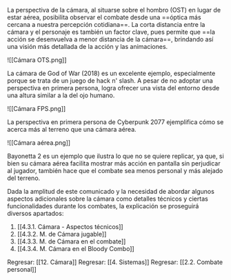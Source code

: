 
La perspectiva de la cámara, al situarse sobre el hombro (OST) en lugar de estar aérea, posibilita observar el combate desde una ==óptica más cercana a nuestra percepción cotidiana==. La corta distancia entre la cámara y el personaje es también un factor clave, pues permite que ==la acción se desenvuelva a menor distancia de la cámara==, brindando así una visión más detallada de la acción y las animaciones.

![[Cámara OTS.png]]

La cámara de God of War (2018) es un excelente ejemplo, especialmente porque se trata de un juego de hack n' slash. A pesar de no adoptar una perspectiva en primera persona, logra ofrecer una vista del entorno desde una altura similar a la del ojo humano.

![[Cámara FPS.png]]

La perspectiva en primera persona de Cyberpunk 2077 ejemplifica cómo se acerca más al terreno que una cámara aérea.

![[Cámara aérea.png]]

Bayonetta 2 es un ejemplo que ilustra lo que no se quiere replicar, ya que, si bien su cámara aérea facilita mostrar más acción en pantalla sin perjudicar al jugador, también hace que el combate sea menos personal y más alejado del terreno.

Dada la amplitud de este comunicado y la necesidad de abordar algunos aspectos adicionales sobre la cámara como detalles técnicos y ciertas funcionalidades durante los combates, la explicación se proseguirá diversos apartados:

1. [[4.3.1. Cámara - Aspectos técnicos]]
2. [[4.3.2. M. de Cámara jugable]]
3. [[4.3.3. M. de Cámara en el combate]]
4. [[4.3.4. M. Cámara en el Bloody Combo]]


Regresar: [[12. Cámara]]
Regresar: [[4. Sistemas]]
Regresar: [[2.2. Combate personal]]